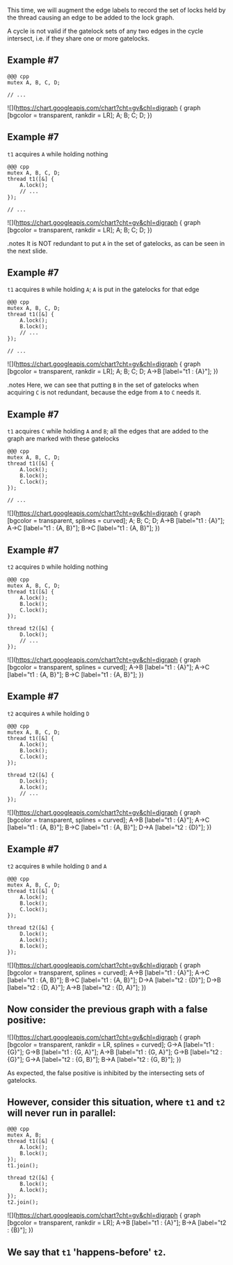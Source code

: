<!SLIDE>
This time, we will augment the edge labels to record the set of locks held by
the thread causing an edge to be added to the lock graph.

A cycle is not valid if the gatelock sets of any two edges in the cycle
intersect, i.e. if they share one or more gatelocks.


<!SLIDE graph_example>
## Example \#7

    @@@ cpp
    mutex A, B, C, D;

    // ...

![](https://chart.googleapis.com/chart?cht=gv&chl=digraph {
    graph [bgcolor = transparent, rankdir = LR];
    A; B; C; D;
})


<!SLIDE graph_example>
## Example \#7
`t1` acquires `A` while holding nothing

    @@@ cpp
    mutex A, B, C, D;
    thread t1([&] {
        A.lock();
        // ...
    });

    // ...

![](https://chart.googleapis.com/chart?cht=gv&chl=digraph {
    graph [bgcolor = transparent, rankdir = LR];
    A; B; C; D;
})


<!SLIDE graph_example>
.notes It is NOT redundant to put `A` in the set of gatelocks, as can be seen
in the next slide.

## Example \#7
`t1` acquires `B` while holding `A`; `A` is put in the gatelocks for that edge

    @@@ cpp
    mutex A, B, C, D;
    thread t1([&] {
        A.lock();
        B.lock();
        // ...
    });

    // ...

![](https://chart.googleapis.com/chart?cht=gv&chl=digraph {
    graph [bgcolor = transparent, rankdir = LR];
    A; B; C; D;
    A->B [label="t1 : {A}"];
})


<!SLIDE graph_example>
.notes Here, we can see that putting `B` in the set of gatelocks when
acquiring `C` is not redundant, because the edge from `A` to `C` needs it.

## Example \#7
`t1` acquires `C` while holding `A` and `B`; all the edges that are added to
the graph are marked with these gatelocks

    @@@ cpp
    mutex A, B, C, D;
    thread t1([&] {
        A.lock();
        B.lock();
        C.lock();
    });

    // ...

![](https://chart.googleapis.com/chart?cht=gv&chl=digraph {
    graph [bgcolor = transparent, splines = curved];
    A; B; C; D;
    A->B [label="t1 : {A}"];
    A->C [label="t1 : {A, B}"];
    B->C [label="t1 : {A, B}"];
})


<!SLIDE graph_example>
## Example \#7
`t2` acquires `D` while holding nothing

    @@@ cpp
    mutex A, B, C, D;
    thread t1([&] {
        A.lock();
        B.lock();
        C.lock();
    });

    thread t2([&] {
        D.lock();
        // ...
    });

![](https://chart.googleapis.com/chart?cht=gv&chl=digraph {
    graph [bgcolor = transparent, splines = curved];
    A->B [label="t1 : {A}"];
    A->C [label="t1 : {A, B}"];
    B->C [label="t1 : {A, B}"];
})


<!SLIDE graph_example>
## Example \#7
`t2` acquires `A` while holding `D`

    @@@ cpp
    mutex A, B, C, D;
    thread t1([&] {
        A.lock();
        B.lock();
        C.lock();
    });

    thread t2([&] {
        D.lock();
        A.lock();
        // ...
    });

![](https://chart.googleapis.com/chart?cht=gv&chl=digraph {
    graph [bgcolor = transparent, splines = curved];
    A->B [label="t1 : {A}"];
    A->C [label="t1 : {A, B}"];
    B->C [label="t1 : {A, B}"];
    D->A [label="t2 : {D}"];
})


<!SLIDE graph_example>
## Example \#7
`t2` acquires `B` while holding `D` and `A`

    @@@ cpp
    mutex A, B, C, D;
    thread t1([&] {
        A.lock();
        B.lock();
        C.lock();
    });

    thread t2([&] {
        D.lock();
        A.lock();
        B.lock();
    });

![](https://chart.googleapis.com/chart?cht=gv&chl=digraph {
    graph [bgcolor = transparent, splines = curved];
    A->B [label="t1 : {A}"];
    A->C [label="t1 : {A, B}"];
    B->C [label="t1 : {A, B}"];
    D->A [label="t2 : {D}"];
    D->B [label="t2 : {D, A}"];
    A->B [label="t2 : {D, A}"];
})


<!SLIDE>
## Now consider the previous graph with a false positive:

![](https://chart.googleapis.com/chart?cht=gv&chl=digraph {
    graph [bgcolor = transparent, rankdir = LR, splines = curved];
    G->A [label="t1 : {G}"];
    G->B [label="t1 : {G, A}"];
    A->B [label="t1 : {G, A}"];
    G->B [label="t2 : {G}"];
    G->A [label="t2 : {G, B}"];
    B->A [label="t2 : {G, B}"];
})

As expected, the false positive is inhibited by the intersecting sets of
gatelocks.


<!SLIDE graph_example>
## However, consider this situation, where `t1` and `t2` will never run in parallel:

    @@@ cpp
    mutex A, B;
    thread t1([&] {
        A.lock();
        B.lock();
    });
    t1.join();

    thread t2([&] {
        B.lock();
        A.lock();
    });
    t2.join();

![](https://chart.googleapis.com/chart?cht=gv&chl=digraph {
    graph [bgcolor = transparent, rankdir = LR];
    A->B [label="t1 : {A}"];
    B->A [label="t2 : {B}"];
})


<!SLIDE>
## We say that `t1` 'happens-before' `t2`.

